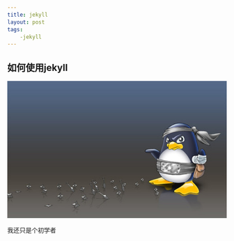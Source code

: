 ```yaml
---
title: jekyll  
layout: post  
tags:
    -jekyll
---
```

## 如何使用jekyll
![Shadow](/media/files/2017-05-26/linuxmascot.jpg)  

我还只是个初学者
